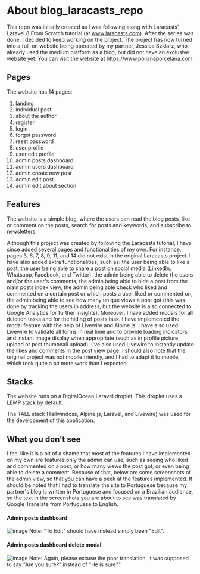 # About blog_laracasts_repo

This repo was initially created as I was following along with Laracasts' Laravel 8 From Scratch tutorial (at www.laracasts.com).
After the series was done, I decided to keep working on the project. The project has now turned into a full-on website being operated by my partner, Jessica Szklarz, who already used the medium platform as a blog, but did not have an exclusive website yet. You can visit the website at https://www.polianaporcelana.com.

## Pages

The website has 14 pages:

1. landing
2. individual post
3. about the author
4. register
5. login
6. forgot password
7. reset password
8. user profile
9. user edit profile
10. admin posts dashboard
11. admin users dashboard
12. admin create new post
13. admin edit post
14. admin edit about section

## Features

The website is a simple blog, where the users can read the blog posts, like or comment on the posts, search for posts and keywords, and subscribe to newsletters. 

Although this project was created by following the Laracasts tutorial, I have since added several pages and functionalities of my own. For instance, pages 3, 6, 7, 8, 9, 11, and 14 did not exist in the original Laracasts project. I have also added extra functionalities, such as: the user being able to like a post, the user being able to share a post on social media (LinkedIn, Whatsapp, Facebook, and Twitter), the admin being able to delete the users and/or the user's comments, the admin being able to hide a post from the main posts index view, the admin being able check who liked and commented on a certain post or which posts a user liked or commented on, the admin being able to see how many unique views a post got (this was done by tracking the users ip address, but the website is also connected to Google Analytics for further insights). Moreover, I have added modals for all deletion tasks and for the hiding of posts task. I have implemented the modal feature with the help of Livewire and Alpine.js. I have also used Livewire to validate all forms in real time and to provide loading indicators and instant image display when appropriate (such as in profile picture upload or post thumbnail upload). I've also used Livewire to instantly update the likes and comments in the post view page. I should also note that the original project was not mobile friendly, and I had to adapt it to mobile, which took quite a bit more work than I expected...

## Stacks

The website runs on a DigitalOcean Laravel droplet. This droplet uses a LEMP stack by default.

The TALL stack (Tailwindcss, Alpine.js, Laravel, and Livewire) was used for the development of this application.

## What you don't see

I feel like it is a bit of a shame that most of the features I have implemented on my own are features only the admin can use, such as seeing who liked and commented on a post, or how many views the post got, or even being able to delete a comment. Because of that, below are some screenshots of the admin view, so that you can have a peek at the features implemented. It should be noted that I had to translate the site to Portuguese because my partner's blog is written in Portuguese and focused on a Brazilian audience, so the text in the screenshots you are about to see was translated by Google Translate from Portuguese to English. 

#### Admin posts dashboard
![image](https://user-images.githubusercontent.com/29764933/184462753-681c5cb8-9e14-441d-afd9-8ea004a02e0a.png)
Note: "To Edit" should have instead simply been "Edit".

#### Admin posts dashboard delete modal
![image](https://user-images.githubusercontent.com/29764933/184433101-51226828-ae36-4f25-bec8-7321cb4c1408.png)
Note: Again, please excuse the poor translation, it was supposed to say "Are you sure?" instead of "He is sure?".


